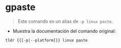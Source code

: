 # gpaste

> Este comando es un alias de `-p linux paste`.

- Muestra la documentación del comando original:

`tldr {{[-p|--platform]}} linux paste`
